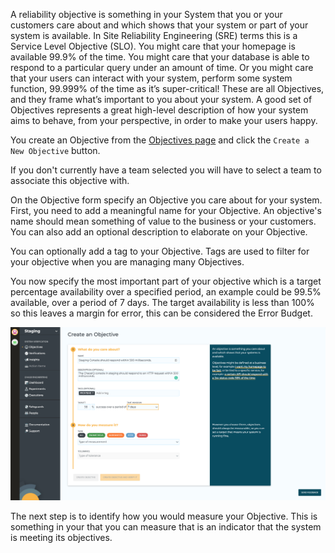 A reliability objective is something in your System that you or your customers care about and which shows that your system or part of your system is available. In Site Reliability Engineering (SRE) terms this is a Service Level Objective (SLO).
You might care that your homepage is available 99.9% of the time. You might care that your database is able to respond to a particular query under an amount of time. Or you might care that your users can interact with your system, perform some system function, 99.999% of the time as it’s super-critical! These are all Objectives, and they frame what’s important to you about your system. A good set of Objectives represents a great high-level description of how your system aims to behave, from your perspective, in order to make your users happy.

You create an Objective  from the [Objectives page](https://console.chaosiq.io/ChaosIQ/Staging/objectives) and click the `Create a New Objective` button.

If you don't currently have a team selected you will have to select a team to associate this objective with.

On the Objective form specify an Objective you care about for your system. First, you need to add a meaningful name for your Objective. An objective's name should mean something of value to the business or your customers. You can also add an optional description to elaborate on your Objective.

You can optionally add a tag to your Objective. Tags are used to filter for your objective when you are managing many Objectives.

You now specify the most important part of your objective which is a target percentage availability over a specified period, an example could be 99.5% available, over a period of 7 days. The target availability is less than 100% so this leaves a margin for error, this can be considered the Error Budget.


![Create Objective][createObjective]

[createObjective]: ./assets/create-objective.png

The next step is to identify how you would measure your Objective. This is something in your that you can measure that is an indicator that the system is meeting its objectives.